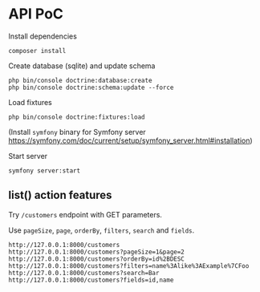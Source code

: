 # API PoC

Install dependencies
```
composer install
```

Create database (sqlite) and update schema
```
php bin/console doctrine:database:create
php bin/console doctrine:schema:update --force
```

Load fixtures
```
php bin/console doctrine:fixtures:load
```

(Install `symfony` binary for Symfony server https://symfony.com/doc/current/setup/symfony_server.html#installation)

Start server
```
symfony server:start
```

## list() action features

Try `/customers` endpoint with GET parameters.

Use `pageSize`, `page`, `orderBy`, `filters`, `search` and `fields`.

```
http://127.0.0.1:8000/customers
http://127.0.0.1:8000/customers?pageSize=1&page=2
http://127.0.0.1:8000/customers?orderBy=id%2BDESC
http://127.0.0.1:8000/customers?filters=name%3Alike%3AExample%7CFoo
http://127.0.0.1:8000/customers?search=Bar
http://127.0.0.1:8000/customers?fields=id,name
```
